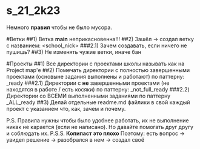# s_21_2k23

Немного **правил** чтобы не было мусора. 

#Ветки
##1) Ветка **main** неприкасновенна!!!
##2) Зашёл -> создал ветку с названием: <school_nick>
###2.1) Зачем создавать, если ничего не пушишь?
##3) Не изменять чужие ветки, иначе бан

#Проекты
##1) Все директории с проектами школы называть как на Project map'е
##2) Помечать директории с полностью завершенными проектами (основыне задания выполнены и работают) по паттерну: <priject map name>_ready
###2.1) Директории с **не** завершенными проектами (не находятся в работе / есть косяки) по паттерну: <priject map name>_not_full_ready
###2.2) Директории со ВСЕМИ выполненными заданиями по паттерну <priject map name>_ALL_ready
##3) Делай отдельные readme.md файлики в свой каждый проект с указанием что, как, зачем и почему.

P.S. Правила нужны чтобы было удобнее работать, их не выполнение никак не карается (если не написано). Но давайте помогать друг другу и соблюдать их.
P.S.S. **Копипаст это плохо** Поэтому: есть вопрос -> увидел решение -> разобрался в нем -> создал своё
